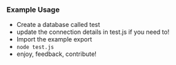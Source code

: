 ### Example Usage

* Create a database called test
* update the connection details in test.js if you need to!
* Import the example export
* `node test.js`
* enjoy, feedback, contribute!